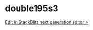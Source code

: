 # double195s3

[Edit in StackBlitz next generation editor ⚡️](https://stackblitz.com/~/github.com/kvartiil/double195s3)